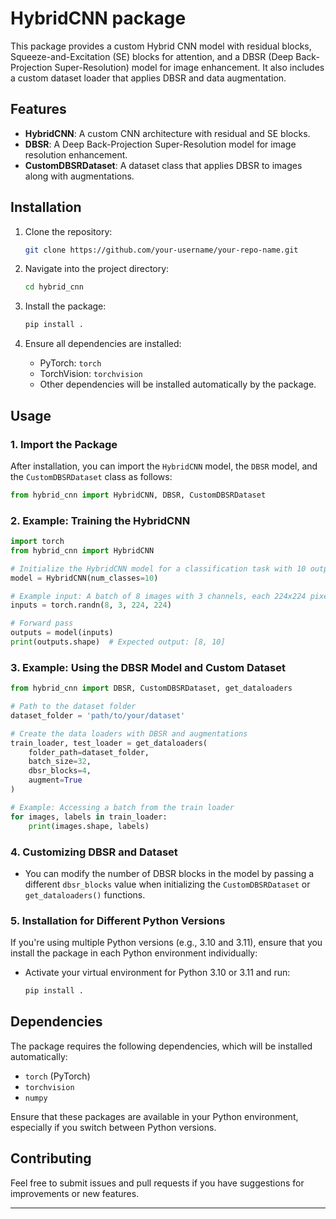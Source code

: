 

# HybridCNN package

This package provides a custom Hybrid CNN model with residual blocks, Squeeze-and-Excitation (SE) blocks for attention, and a DBSR (Deep Back-Projection Super-Resolution) model for image enhancement. It also includes a custom dataset loader that applies DBSR and data augmentation.

## Features

- **HybridCNN**: A custom CNN architecture with residual and SE blocks.
- **DBSR**: A Deep Back-Projection Super-Resolution model for image resolution enhancement.
- **CustomDBSRDataset**: A dataset class that applies DBSR to images along with augmentations.

## Installation

1. Clone the repository:
    ```bash
    git clone https://github.com/your-username/your-repo-name.git
    ```
    
2. Navigate into the project directory:
    ```bash
    cd hybrid_cnn
    ```
    
3. Install the package:
    ```bash
    pip install .
    ```

4. Ensure all dependencies are installed:
    - PyTorch: `torch`
    - TorchVision: `torchvision`
    - Other dependencies will be installed automatically by the package.

## Usage

### 1. Import the Package

After installation, you can import the `HybridCNN` model, the `DBSR` model, and the `CustomDBSRDataset` class as follows:

```python
from hybrid_cnn import HybridCNN, DBSR, CustomDBSRDataset
```

### 2. Example: Training the HybridCNN

```python
import torch
from hybrid_cnn import HybridCNN

# Initialize the HybridCNN model for a classification task with 10 output classes
model = HybridCNN(num_classes=10)

# Example input: A batch of 8 images with 3 channels, each 224x224 pixels
inputs = torch.randn(8, 3, 224, 224)

# Forward pass
outputs = model(inputs)
print(outputs.shape)  # Expected output: [8, 10]
```

### 3. Example: Using the DBSR Model and Custom Dataset

```python
from hybrid_cnn import DBSR, CustomDBSRDataset, get_dataloaders

# Path to the dataset folder
dataset_folder = 'path/to/your/dataset'

# Create the data loaders with DBSR and augmentations
train_loader, test_loader = get_dataloaders(
    folder_path=dataset_folder, 
    batch_size=32, 
    dbsr_blocks=4, 
    augment=True
)

# Example: Accessing a batch from the train loader
for images, labels in train_loader:
    print(images.shape, labels)
```

### 4. Customizing DBSR and Dataset

- You can modify the number of DBSR blocks in the model by passing a different `dbsr_blocks` value when initializing the `CustomDBSRDataset` or `get_dataloaders()` functions.

### 5. Installation for Different Python Versions

If you're using multiple Python versions (e.g., 3.10 and 3.11), ensure that you install the package in each Python environment individually:

- Activate your virtual environment for Python 3.10 or 3.11 and run:
    ```bash
    pip install .
    ```

## Dependencies

The package requires the following dependencies, which will be installed automatically:

- `torch` (PyTorch)
- `torchvision`
- `numpy`

Ensure that these packages are available in your Python environment, especially if you switch between Python versions.


## Contributing

Feel free to submit issues and pull requests if you have suggestions for improvements or new features.

---


